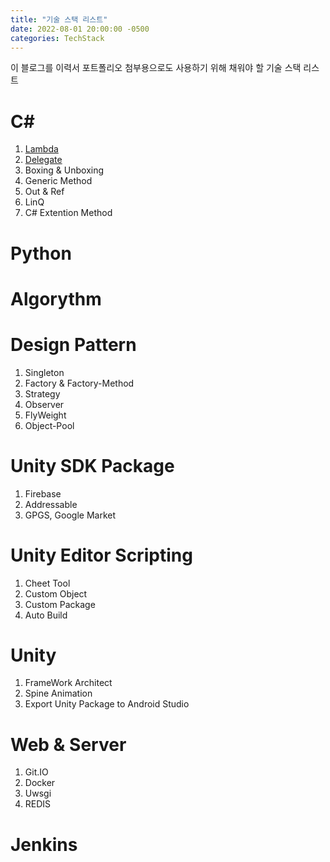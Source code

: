 ```yaml
---
title: "기술 스택 리스트"
date: 2022-08-01 20:00:00 -0500
categories: TechStack
---
```


이 블로그를 이력서 포트폴리오 첨부용으로도 사용하기 위해 채워야 할 기술 스택 리스트

# C#

1. [Lambda](https://gslazer.github.io/techstack/csharp/lambda/)
2. [Delegate](https://gslazer.github.io/techstack/csharp/Deleegate/)
3. Boxing & Unboxing
4. Generic Method
5. Out & Ref
6. LinQ
7. C# Extention Method 

# Python

# Algorythm

# Design Pattern

1. Singleton
2. Factory & Factory-Method
3. Strategy
4. Observer
5. FlyWeight
6. Object-Pool
    
# Unity SDK Package

1. Firebase
2. Addressable
3. GPGS, Google Market

# Unity Editor Scripting

1. Cheet Tool
2. Custom Object
3. Custom Package
4. Auto Build

# Unity

1. FrameWork Architect
2. Spine Animation
3. Export Unity Package to Android Studio

# Web & Server

1. Git.IO
2. Docker
3. Uwsgi
4. REDIS

# Jenkins
